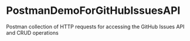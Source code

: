 # PostmanDemoForGitHubIssuesAPI
Postman collection of HTTP requests for accessing the GitHub Issues API and  CRUD operations
